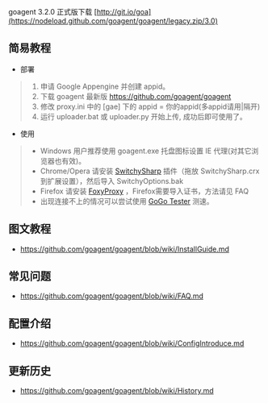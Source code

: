 goagent 3.2.0 正式版下载 [http://git.io/goa](https://nodeload.github.com/goagent/goagent/legacy.zip/3.0)

## 简易教程

- 部署
> 1. 申请 Google Appengine 并创建 appid。
> 2. 下载 goagent 最新版 https://github.com/goagent/goagent
> 3. 修改 proxy.ini 中的 [gae] 下的 appid = 你的appid(多appid请用|隔开)
> 4. 运行 uploader.bat 或 uploader.py 开始上传, 成功后即可使用了。

- 使用
> * Windows 用户推荐使用 goagent.exe 托盘图标设置 IE 代理(对其它浏览器也有效)。
> * Chrome/Opera 请安装 [SwitchySharp](https://chrome.google.com/webstore/detail/dpplabbmogkhghncfbfdeeokoefdjegm) 插件（拖放 SwitchySharp.crx 到扩展设置），然后导入 SwitchyOptions.bak
> * Firefox 请安装 [FoxyProxy](https://addons.mozilla.org/zh-cn/firefox/addon/foxyproxy-standard/) ，Firefox需要导入证书，方法请见 FAQ
> * 出现连接不上的情况可以尝试使用 [GoGo Tester](https://onedrive.live.com/?cid=54933a1c7253d4dc&id=54933A1C7253D4DC%21831) 测速。

## 图文教程
* https://github.com/goagent/goagent/blob/wiki/InstallGuide.md

## 常见问题
* https://github.com/goagent/goagent/blob/wiki/FAQ.md

## 配置介绍
* https://github.com/goagent/goagent/blob/wiki/ConfigIntroduce.md

## 更新历史
* https://github.com/goagent/goagent/blob/wiki/History.md
